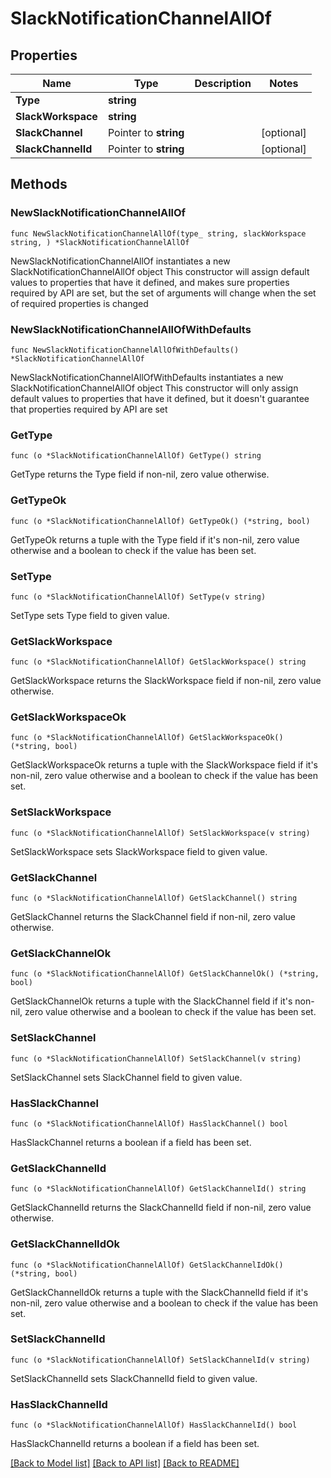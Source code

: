 # SlackNotificationChannelAllOf

## Properties

Name | Type | Description | Notes
------------ | ------------- | ------------- | -------------
**Type** | **string** |  | 
**SlackWorkspace** | **string** |  | 
**SlackChannel** | Pointer to **string** |  | [optional] 
**SlackChannelId** | Pointer to **string** |  | [optional] 

## Methods

### NewSlackNotificationChannelAllOf

`func NewSlackNotificationChannelAllOf(type_ string, slackWorkspace string, ) *SlackNotificationChannelAllOf`

NewSlackNotificationChannelAllOf instantiates a new SlackNotificationChannelAllOf object
This constructor will assign default values to properties that have it defined,
and makes sure properties required by API are set, but the set of arguments
will change when the set of required properties is changed

### NewSlackNotificationChannelAllOfWithDefaults

`func NewSlackNotificationChannelAllOfWithDefaults() *SlackNotificationChannelAllOf`

NewSlackNotificationChannelAllOfWithDefaults instantiates a new SlackNotificationChannelAllOf object
This constructor will only assign default values to properties that have it defined,
but it doesn't guarantee that properties required by API are set

### GetType

`func (o *SlackNotificationChannelAllOf) GetType() string`

GetType returns the Type field if non-nil, zero value otherwise.

### GetTypeOk

`func (o *SlackNotificationChannelAllOf) GetTypeOk() (*string, bool)`

GetTypeOk returns a tuple with the Type field if it's non-nil, zero value otherwise
and a boolean to check if the value has been set.

### SetType

`func (o *SlackNotificationChannelAllOf) SetType(v string)`

SetType sets Type field to given value.


### GetSlackWorkspace

`func (o *SlackNotificationChannelAllOf) GetSlackWorkspace() string`

GetSlackWorkspace returns the SlackWorkspace field if non-nil, zero value otherwise.

### GetSlackWorkspaceOk

`func (o *SlackNotificationChannelAllOf) GetSlackWorkspaceOk() (*string, bool)`

GetSlackWorkspaceOk returns a tuple with the SlackWorkspace field if it's non-nil, zero value otherwise
and a boolean to check if the value has been set.

### SetSlackWorkspace

`func (o *SlackNotificationChannelAllOf) SetSlackWorkspace(v string)`

SetSlackWorkspace sets SlackWorkspace field to given value.


### GetSlackChannel

`func (o *SlackNotificationChannelAllOf) GetSlackChannel() string`

GetSlackChannel returns the SlackChannel field if non-nil, zero value otherwise.

### GetSlackChannelOk

`func (o *SlackNotificationChannelAllOf) GetSlackChannelOk() (*string, bool)`

GetSlackChannelOk returns a tuple with the SlackChannel field if it's non-nil, zero value otherwise
and a boolean to check if the value has been set.

### SetSlackChannel

`func (o *SlackNotificationChannelAllOf) SetSlackChannel(v string)`

SetSlackChannel sets SlackChannel field to given value.

### HasSlackChannel

`func (o *SlackNotificationChannelAllOf) HasSlackChannel() bool`

HasSlackChannel returns a boolean if a field has been set.

### GetSlackChannelId

`func (o *SlackNotificationChannelAllOf) GetSlackChannelId() string`

GetSlackChannelId returns the SlackChannelId field if non-nil, zero value otherwise.

### GetSlackChannelIdOk

`func (o *SlackNotificationChannelAllOf) GetSlackChannelIdOk() (*string, bool)`

GetSlackChannelIdOk returns a tuple with the SlackChannelId field if it's non-nil, zero value otherwise
and a boolean to check if the value has been set.

### SetSlackChannelId

`func (o *SlackNotificationChannelAllOf) SetSlackChannelId(v string)`

SetSlackChannelId sets SlackChannelId field to given value.

### HasSlackChannelId

`func (o *SlackNotificationChannelAllOf) HasSlackChannelId() bool`

HasSlackChannelId returns a boolean if a field has been set.


[[Back to Model list]](../README.md#documentation-for-models) [[Back to API list]](../README.md#documentation-for-api-endpoints) [[Back to README]](../README.md)


